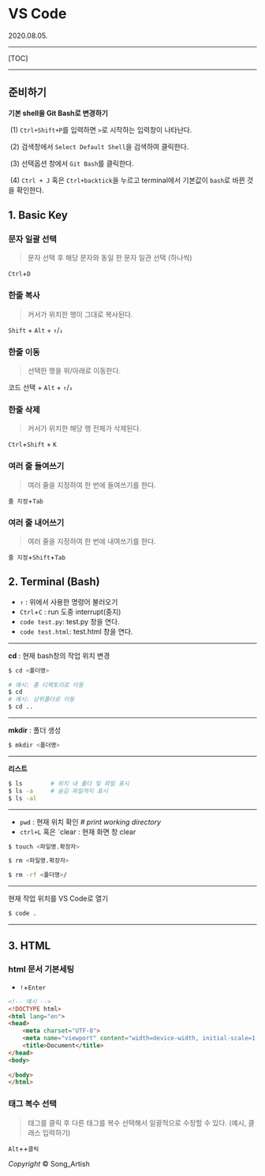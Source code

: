 # VS Code

2020.08.05.

*****

[TOC]

*****



## 준비하기

**기본 shell을 Git Bash로 변경하기**

​	(1) `Ctrl+Shift+P`를 입력하면 `>`로 시작하는 입력창이 나타난다.

​	(2) 검색창에서 `Select Default Shell`을 검색하여 클릭한다.

​	(3) 선택옵션 창에서 `Git Bash`를 클릭한다.

​	(4) `Ctrl + J` 혹은 `Ctrl+backtick`을 누르고 terminal에서 기본값이 `bash`로 바뀐 것을 확인한다.



## 1. Basic Key

### 문자 일괄 선택

> 문자 선택 후 해당 문자와 동일 한 문자 일관 선택 (하나씩)

`Ctrl`+`D` 

### 한줄 복사

> 커서가 위치한 행이 그대로 복사된다.

`Shift` + `Alt` + `↑`/`↓`

### 한줄 이동

> 선택한 행을 위/아래로 이동한다.

코드 선택 + `Alt` + `↑`/`↓`

### 한줄 삭제

> 커서가 위치한 해당 행 전체가 삭제된다.

`Ctrl`+`Shift` + `K`

### 여러 줄 들여쓰기

> 여러 줄을 지정하여 한 번에 들여쓰기를 한다.

`줄 지정`+`Tab`

### 여러 줄 내어쓰기

> 여러 줄을 지정하여 한 번에 내여쓰기를 한다.

`줄 지정`+`Shift`+`Tab`



## 2. Terminal (Bash)

- `↑` : 위에서 사용한 명령어 불러오기
- `Ctrl`+`C` : run 도중 interrupt(중지)
- `code test.py`: test.py 창을 연다.
- `code test.html`: test.html 창을 연다.

---

**cd** : 현재 bash창의 작업 위치 변경

```bash
$ cd <폴더명>
```

```bash
# 예시: 홈 디렉토리로 이동
$ cd
# 예시: 상위폴더로 이동
$ cd ..
```

---

**mkdir** : 폴더 생성

```bash
$ mkdir <폴더명>
```

---

**리스트**

```bash
$ ls		# 위치 내 폴더 및 파일 표시
$ ls -a		# 숨김 파일까지 표시
$ ls -al
```

---

- `pwd` : 현재 위치 확인     *# print working directory*
- `ctrl+L` 혹은 `clear :  현재 화면 창 clear

```bash
$ touch <파일명.확장자>
```

```bash
$ rm <파일명.확장자>
```

```bash
$ rm -rf <폴더명>/
```

---

현재 작업 위치를 VS Code로 열기

```bash
$ code .
```

---





## 3. HTML

### html 문서 기본세팅

- `!`+`Enter`

```html
<!-- 예시 -->
<!DOCTYPE html>
<html lang="en">
<head>
    <meta charset="UTF-8">
    <meta name="viewport" content="width=device-width, initial-scale=1.0">
    <title>Document</title>
</head>
<body>
    
</body>
</html>
```

### 태그 복수 선택

> 태그를 클릭 후 다른 태그를 복수 선택해서 일괄적으로 수정할 수 있다. (예시, 클래스 입력하기)

`Alt`++`클릭`



*Copyright* © Song_Artish